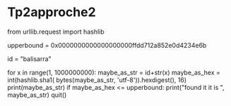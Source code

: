 # Tp2approche2
from urllib.request import hashlib


upperbound = 0x0000000000000000000ffdd712a852e0d4234e6b

id = "balisarra"

for x in range(1, 1000000000):
    maybe_as_str = id+str(x)
    maybe_as_hex = int(hashlib.sha1(
        bytes(maybe_as_str, 'utf-8')).hexdigest(), 16)
    print(maybe_as_str)
    if maybe_as_hex <= upperbound:
        print("found it it is ", maybe_as_str)
        quit()
